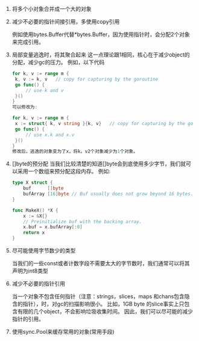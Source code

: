1. 将多个小对象合并成一个大的对象
2. 减少不必要的指针间接引用，多使用copy引用

    例如使用bytes.Buffer代替*bytes.Buffer，因为使用指针时，会分配2个对象来完成引用。
3. 局部变量逃逸时，将其聚合起来
   这一点理论跟1相同，核心在于减少object的分配，减少gc的压力。 例如，以下代码
   ```go
   for k, v := range m {
   	k, v := k, v   // copy for capturing by the goroutine
   	go func() {
   		// use k and v
   	}()
   }
   可以修改为:
   
   for k, v := range m {
   	x := struct{ k, v string }{k, v}   // copy for capturing by the goroutine
   	go func() {
   		// use x.k and x.v
   	}()
   }
   修改后，逃逸的对象变为了x，将k，v2个对象减少为1个对象。
   ````
4. []byte的预分配
   当我们比较清楚的知道[]byte会到底使用多少字节，我们就可以采用一个数组来预分配这段内存。 例如:
   ```go
   type X struct {
       buf      []byte
       bufArray [16]byte // Buf usually does not grow beyond 16 bytes.
   }
   
   func MakeX() *X {
       x := &X{}
       // Preinitialize buf with the backing array.
       x.buf = x.bufArray[:0]
       return x
   }
   ```
5. 尽可能使用字节数少的类型
   
   当我们的一些const或者计数字段不需要太大的字节数时，我们通常可以将其声明为int8类型
6. 减少不必要的指针引用
   
   当一个对象不包含任何指针（注意：strings，slices，maps 和chans包含隐含的指针），时，对gc的扫描影响很小。 比如，1GB byte 的slice事实上只包含有限的几个object，不会影响垃圾收集时间。 因此，我们可以尽可能的减少指针的引用。
7. 使用sync.Pool来缓存常用的对象(常用手段)
